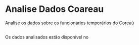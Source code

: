 # Analise Dados Coareau
 Analise os dados sobre os funcionários temporários do Coreaú
##

Os dados analisados estão disponível no
